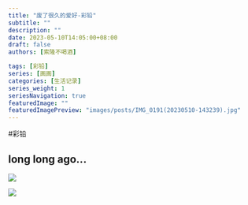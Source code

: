 ```yaml
---
title: "废了很久的爱好-彩铅"
subtitle: ""
description: ""
date: 2023-05-10T14:05:00+08:00
draft: false
authors: [索隆不喝酒]

tags: [彩铅]
series: [画画]
categories: [生活记录]
series_weight: 1
seriesNavigation: true
featuredImage: ""
featuredImagePreview: "images/posts/IMG_0191(20230510-143239).jpg"
---
```

<!--more-->
#彩铅 

## long long ago...

![](images/posts/IMG_0191(20230510-143239).jpg)

![](images/posts/IMG_0192.jpg)